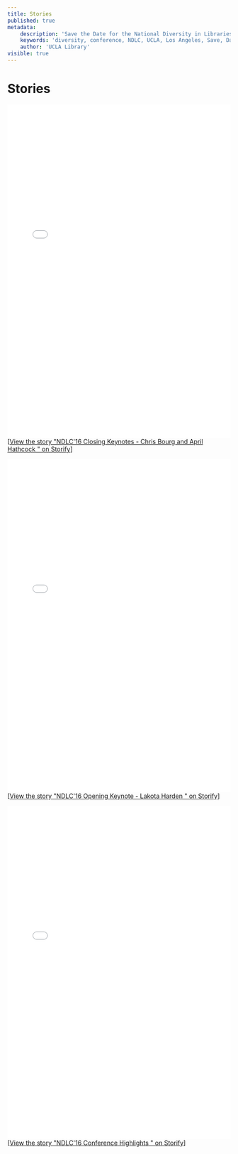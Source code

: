 ```yaml
---
title: Stories
published: true
metadata:
    description: 'Save the Date for the National Diversity in Libraries Conference (NDLC) 2016 UCLA, Los Angeles, California where library staff discuss issues relating to diversity.'
    keywords: 'diversity, conference, NDLC, UCLA, Los Angeles, Save, Date, national, 2016, what is diversity, diversity committee, housing, cost, venue, rates'
    author: 'UCLA Library'
visible: true
---
```

# Stories

<div class="storify"><iframe src="//storify.com/NDLC16/ndlc-16-closing-keynotes-chris-bourg-and-april-hat/embed?header=false&border=false&template=slideshow" width="100%" height="750" frameborder="no" allowtransparency="true" autoplay="true"></iframe><script src="//storify.com/NDLC16/ndlc-16-closing-keynotes-chris-bourg-and-april-hat.js?header=false&border=false&template=slideshow"></script><noscript>[<a href="//storify.com/NDLC16/ndlc-16-closing-keynotes-chris-bourg-and-april-hat" target="_blank">View the story "NDLC'16 Closing Keynotes - Chris Bourg and April Hathcock " on Storify</a>]</noscript></div>
<p></p>
<div class="storify"><iframe src="//storify.com/NDLC16/ndlc-16-opening-keynote-lakota-harden/embed?header=false&border=false&template=slideshow" width="100%" height="750" frameborder="no" allowtransparency="true"></iframe><script src="//storify.com/NDLC16/ndlc-16-opening-keynote-lakota-harden.js?header=false&border=false&template=slideshow"></script><noscript>[<a href="//storify.com/NDLC16/ndlc-16-opening-keynote-lakota-harden" target="_blank">View the story "NDLC'16 Opening Keynote - Lakota Harden " on Storify</a>]</noscript></div>
<p></p>
<div class="storify"><iframe src="//storify.com/NDLC16/ndlc-16-highlights/embed?header=false&border=false&template=slideshow" width="100%" height="750" frameborder="no" allowtransparency="true"></iframe><script src="//storify.com/NDLC16/ndlc-16-highlights.js?header=false&border=false&template=slideshow"></script><noscript>[<a href="//storify.com/NDLC16/ndlc-16-highlights" target="_blank">View the story "NDLC'16 Conference Highlights " on Storify</a>]</noscript></div>